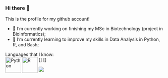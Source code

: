 ### Hi there 👋

This is the profile for my github account!

- 🔭 I’m currently working on finishing my MSc in Biotechnology (project in Bioinformatics);
- 🌱 I’m currently learning to improve my skills in Data Analysis in Python, R, and Bash; 

Languages that I know:    
[<img align="left" alt="Python" width="50px" src="https://github.com/vzem19/vzem19/blob/b9645cc1336a3ea15136406e8d046c0e8691e185/PythonLogo3.png" />]
[<img align="left" alt="R" width="50px" src="" />]

<img src="https://github.com/vzem19/vzem19/blob/9e0905e3242fbb8eb11952ed5d98052f9f4e304a/IMG_20201107_220928.png">

